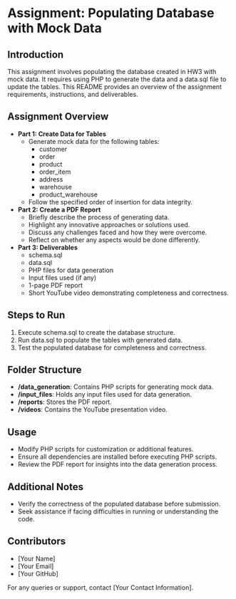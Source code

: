# Assignment: Populating Database with Mock Data

## Introduction
This assignment involves populating the database created in HW3 with mock data. It requires using PHP to generate the data and a data.sql file to update the tables. This README provides an overview of the assignment requirements, instructions, and deliverables.

## Assignment Overview
- **Part 1: Create Data for Tables**
  - Generate mock data for the following tables:
    - customer
    - order
    - product
    - order_item
    - address
    - warehouse
    - product_warehouse
  - Follow the specified order of insertion for data integrity.
- **Part 2: Create a PDF Report**
  - Briefly describe the process of generating data.
  - Highlight any innovative approaches or solutions used.
  - Discuss any challenges faced and how they were overcome.
  - Reflect on whether any aspects would be done differently.
- **Part 3: Deliverables**
  - schema.sql
  - data.sql
  - PHP files for data generation
  - Input files used (if any)
  - 1-page PDF report
  - Short YouTube video demonstrating completeness and correctness.

## Steps to Run
1. Execute schema.sql to create the database structure.
2. Run data.sql to populate the tables with generated data.
3. Test the populated database for completeness and correctness.

## Folder Structure
- **/data_generation**: Contains PHP scripts for generating mock data.
- **/input_files**: Holds any input files used for data generation.
- **/reports**: Stores the PDF report.
- **/videos**: Contains the YouTube presentation video.

## Usage
- Modify PHP scripts for customization or additional features.
- Ensure all dependencies are installed before executing PHP scripts.
- Review the PDF report for insights into the data generation process.

## Additional Notes
- Verify the correctness of the populated database before submission.
- Seek assistance if facing difficulties in running or understanding the code.

## Contributors
- [Your Name]
- [Your Email]
- [Your GitHub]

For any queries or support, contact [Your Contact Information].

